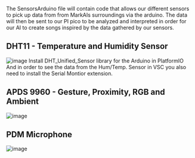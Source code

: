The SensorsArduino file will contain code that allows our different sensors to pick up data from from MarkAIs surroundings via the arduino. 
The data will then be sent to our PI pico to be analyzed and interpreted in order for our AI to create songs inspired by the data gathered 
by our sensors.

## DHT11 - Temperature and Humidity Sensor
![image](https://github.com/ChasVasastan/SensorsArduino/assets/90247610/ff886cdf-08a3-4ff9-8850-492c6f330fd2)
Install DHT_Unified_Sensor library for the Arduino in PlatformIO 
And in order to see the data from the Hum/Temp. Sensor in VSC you also need to install the Serial Montior extension.


## APDS 9960 - Gesture, Proximity, RGB and Ambient
![image](https://github.com/ChasVasastan/SensorsArduino/assets/90247610/e60e6f32-ca0e-4230-af78-1c82e6b16d36)


## PDM Microphone
![image](https://github.com/ChasVasastan/SensorsArduino/assets/90247610/27e681bd-4243-43a9-8172-c6849ada3cb1)
